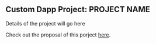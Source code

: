 ## Custom Dapp Project: PROJECT NAME

Details of the project will go here

Check out the proposal of this porject [here](proposal.md).